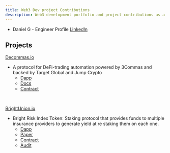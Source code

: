 ```yaml
---
title: Web3 Dev project Contributions
description: Web3 development portfolio and project contributions as a solidity engineer.
---
```



- Daniel G - Engineer Profile [LinkedIn](https://linkedin.com/in/danielifg)


## Projects

[Decommas.io](https://decommas.io/) 

- A protocol for DeFi-trading automation powered by 3Commas and backed by Target Global and Jump Crypto
  - [Dapp](https://app.decommas.io/strategies)
  - [Docs](https://medium.com/@DeCommas/new-meta-automating-basis-trading-852c2f08cc44)
  - [Contract](https://optimistic.etherscan.io/address/0x3E818Baf68F6465b2d97604f072CE6E402B906F7)
</br>

[BrightUnion.io](https://brightunion.io/)

- Bright Risk Index Token: Staking protocol that provides funds to multiple insurance providers to generate yield at re staking them on each one.
  - [Dapp](https://app.brightunion.io/provide-cover)
  - [Paper](https://brightunion.io/documents/BRI_litepaper.pdf?_gl=1*1ibgj69*_ga*MTgxNzg5NTc4OC4xNjc4Mjk1ODY1*_ga_KCNQQRKDP7*MTY3OTYwODI3NC4zLjEuMTY3OTYwODQxMy4wLjAuMA..)
  - [Contract](https://etherscan.io/address/0xa4b032895BcB6B11ec7d21380f557919D448FD04)
  - [Audit](https://app.inspex.co/library/bright-union)
</br>
